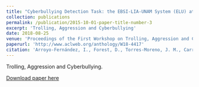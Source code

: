 ```yaml
---
title: "Cyberbullying Detection Task: the EBSI-LIA-UNAM System (ELU) at COLING 18 TRAC-1"
collection: publications
permalink: /publication/2015-10-01-paper-title-number-3
excerpt: 'Trolling, Aggression and Cyberbullying'
date: 2018-08-25
venue: 'Proceedings of the First Workshop on Trolling, Aggression and Cyberbullying (TRAC-2018)'
paperurl: 'http://www.aclweb.org/anthology/W18-4417'
citation: 'Arroyo-Fernández, I., Forest, D., Torres-Moreno, J. M., Carrasco-Ruiz, M., Legeleux, T., & Joannette, K. (2018). &quot;Cyberbullying Detection Task: the EBSI-LIA-UNAM System (ELU) at COLING 18 TRAC-1.&quot; <i>Proceedings of the First Workshop on Trolling, Aggression and Cyberbullying (TRAC-2018)</i>. (pp. 140-149).'
---
```

Trolling, Aggression and Cyberbullying.

[Download paper here](http://www.aclweb.org/anthology/W18-4417)
